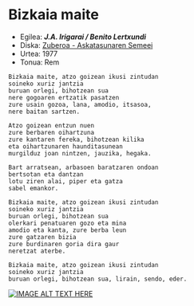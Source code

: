 # Bizkaia maite

   * Egilea: ***J.A. Irigarai / Benito Lertxundi***
   * Diska: [Zuberoa - Askatasunaren Semeei](https://eu.wikipedia.org/wiki/Zuberoa/Askatasunaren_semeei)
   * Urtea: 1977
   * Tonua: Rem


```
Bizkaia maite, atzo goizean ikusi zintudan
soineko xuriz jantzia
buruan orlegi, bihotzean sua
nere gogoaren ertzatik pasatzen
zure usain gozoa, lana, amodio, itsasoa,
nere baitan sartzen.

Atzo goizean entzun nuen
zure berbaren oihartzuna
zure kantaren fereka, bihotzean kilika
eta oihartzunaren haunditasunean
murgilduz joan nintzen, jauzika, hegaka.

Bart arratsean, arbasoen baratzaren ondoan
bertsotan eta dantzan
lotu ziren alai, piper eta gatza
sabel emankor.

Bizkaia maite, atzo goizean ikusi zintudan
soineko xuriz jantzia
buruan orlegi, bihotzean sua
olerkari penatuaren gozo eta mina
amodio eta kanta, zure berba leun
zure gatzaren bizia
zure burdinaren goria dira gaur
neretzat aterbe.

Bizkaia maite, atzo goizean ikusi zintudan
soineko xuriz jantzia
buruan orlegi, bihotzean sua, lirain, sendo, eder.
```


[![IMAGE ALT TEXT HERE](http://img.youtube.com/vi/GLtimPGqp7k/0.jpg)](http://www.youtube.com/watch?v=GLtimPGqp7k)
